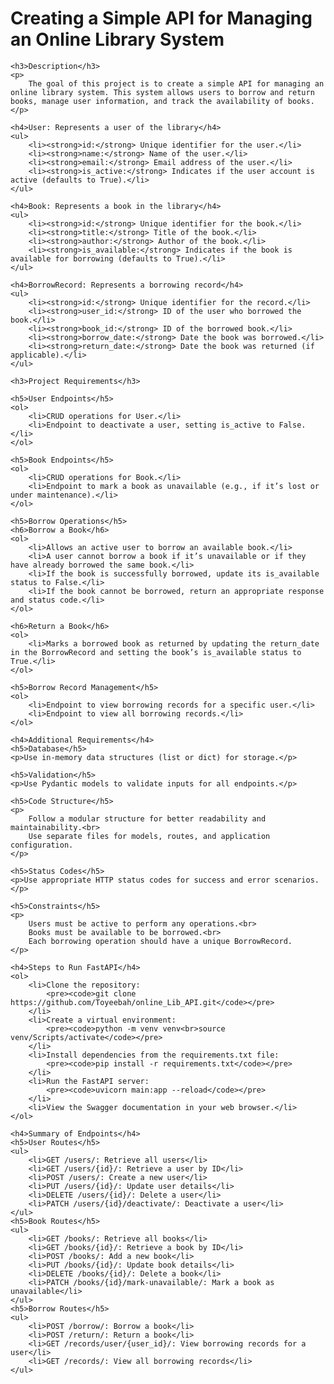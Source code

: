 <!DOCTYPE html>
<html lang="en">
<head>
    <meta charset="UTF-8">
    <meta name="viewport" content="width=device-width, initial-scale=1.0">
    <title>Online Library API</title>
</head>
<body>
    <h1>Creating a Simple API for Managing an Online Library System</h1>

    <h3>Description</h3>
    <p>
        The goal of this project is to create a simple API for managing an online library system. This system allows users to borrow and return books, manage user information, and track the availability of books.
    </p>

    <h4>User: Represents a user of the library</h4>
    <ul>
        <li><strong>id:</strong> Unique identifier for the user.</li>
        <li><strong>name:</strong> Name of the user.</li>
        <li><strong>email:</strong> Email address of the user.</li>
        <li><strong>is_active:</strong> Indicates if the user account is active (defaults to True).</li>
    </ul>

    <h4>Book: Represents a book in the library</h4>
    <ul>
        <li><strong>id:</strong> Unique identifier for the book.</li>
        <li><strong>title:</strong> Title of the book.</li>
        <li><strong>author:</strong> Author of the book.</li>
        <li><strong>is_available:</strong> Indicates if the book is available for borrowing (defaults to True).</li>
    </ul>

    <h4>BorrowRecord: Represents a borrowing record</h4>
    <ul>
        <li><strong>id:</strong> Unique identifier for the record.</li>
        <li><strong>user_id:</strong> ID of the user who borrowed the book.</li>
        <li><strong>book_id:</strong> ID of the borrowed book.</li>
        <li><strong>borrow_date:</strong> Date the book was borrowed.</li>
        <li><strong>return_date:</strong> Date the book was returned (if applicable).</li>
    </ul>

    <h3>Project Requirements</h3>

    <h5>User Endpoints</h5>
    <ol>
        <li>CRUD operations for User.</li>
        <li>Endpoint to deactivate a user, setting is_active to False.</li>
    </ol>

    <h5>Book Endpoints</h5>
    <ol>
        <li>CRUD operations for Book.</li>
        <li>Endpoint to mark a book as unavailable (e.g., if it’s lost or under maintenance).</li>
    </ol>

    <h5>Borrow Operations</h5>
    <h6>Borrow a Book</h6>
    <ol>
        <li>Allows an active user to borrow an available book.</li>
        <li>A user cannot borrow a book if it’s unavailable or if they have already borrowed the same book.</li>
        <li>If the book is successfully borrowed, update its is_available status to False.</li>
        <li>If the book cannot be borrowed, return an appropriate response and status code.</li>
    </ol>

    <h6>Return a Book</h6>
    <ol>
        <li>Marks a borrowed book as returned by updating the return_date in the BorrowRecord and setting the book’s is_available status to True.</li>
    </ol>

    <h5>Borrow Record Management</h5>
    <ol>
        <li>Endpoint to view borrowing records for a specific user.</li>
        <li>Endpoint to view all borrowing records.</li>
    </ol>

    <h4>Additional Requirements</h4>
    <h5>Database</h5>
    <p>Use in-memory data structures (list or dict) for storage.</p>

    <h5>Validation</h5>
    <p>Use Pydantic models to validate inputs for all endpoints.</p>

    <h5>Code Structure</h5>
    <p>
        Follow a modular structure for better readability and maintainability.<br>
        Use separate files for models, routes, and application configuration.
    </p>

    <h5>Status Codes</h5>
    <p>Use appropriate HTTP status codes for success and error scenarios.</p>

    <h5>Constraints</h5>
    <p>
        Users must be active to perform any operations.<br>
        Books must be available to be borrowed.<br>
        Each borrowing operation should have a unique BorrowRecord.
    </p>

    <h4>Steps to Run FastAPI</h4>
    <ol>
        <li>Clone the repository:
            <pre><code>git clone https://github.com/Toyeebah/online_Lib_API.git</code></pre>
        </li>
        <li>Create a virtual environment:
            <pre><code>python -m venv venv<br>source venv/Scripts/activate</code></pre>
        </li>
        <li>Install dependencies from the requirements.txt file:
            <pre><code>pip install -r requirements.txt</code></pre>
        </li>
        <li>Run the FastAPI server:
            <pre><code>uvicorn main:app --reload</code></pre>
        </li>
        <li>View the Swagger documentation in your web browser.</li>
    </ol>

    <h4>Summary of Endpoints</h4>
    <h5>User Routes</h5>
    <ul>
        <li>GET /users/: Retrieve all users</li>
        <li>GET /users/{id}/: Retrieve a user by ID</li>
        <li>POST /users/: Create a new user</li>
        <li>PUT /users/{id}/: Update user details</li>
        <li>DELETE /users/{id}/: Delete a user</li>
        <li>PATCH /users/{id}/deactivate/: Deactivate a user</li>
    </ul>
    <h5>Book Routes</h5>
    <ul>
        <li>GET /books/: Retrieve all books</li>
        <li>GET /books/{id}/: Retrieve a book by ID</li>
        <li>POST /books/: Add a new book</li>
        <li>PUT /books/{id}/: Update book details</li>
        <li>DELETE /books/{id}/: Delete a book</li>
        <li>PATCH /books/{id}/mark-unavailable/: Mark a book as unavailable</li>
    </ul>
    <h5>Borrow Routes</h5>
    <ul>
        <li>POST /borrow/: Borrow a book</li>
        <li>POST /return/: Return a book</li>
        <li>GET /records/user/{user_id}/: View borrowing records for a user</li>
        <li>GET /records/: View all borrowing records</li>
    </ul>
</body>
</html>
